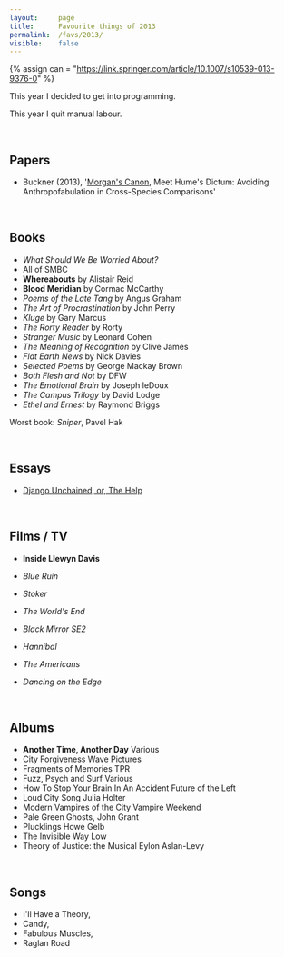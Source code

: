 ```yaml
---
layout:     page
title:      Favourite things of 2013
permalink:  /favs/2013/
visible:    false
---
```


{%	assign can = "https://link.springer.com/article/10.1007/s10539-013-9376-0"		%}


This year I decided to get into programming.

This year I quit manual labour.

<br>


## Papers

* Buckner (2013), '<a href="{{can}}">Morgan's Canon</a>, Meet Hume's Dictum: Avoiding Anthropofabulation in Cross-Species Comparisons'

<br>

## Books

* _What Should We Be Worried About?_
* All of SMBC
* **Whereabouts** by Alistair Reid
* **Blood Meridian** by Cormac McCarthy
* _Poems of the Late Tang_ by Angus Graham
* _The Art of Procrastination_ by John Perry
* _Kluge_ by Gary Marcus
* _The Rorty Reader_ by Rorty
* _Stranger Music_ by Leonard Cohen
* _The Meaning of Recognition_ by Clive James
* _Flat Earth News_ by Nick Davies
* _Selected Poems_ by George Mackay Brown
* _Both Flesh and Not_ by DFW
* _The Emotional Brain_ by Joseph leDoux
* _The Campus Trilogy_ by David Lodge
* _Ethel and Ernest_ by Raymond Briggs

Worst book: _Sniper_, Pavel Hak

<br>

## Essays

* [Django Unchained, or, The Help](https://nonsite.org/django-unchained-or-the-help-how-cultural-politics-is-worse-than-no-politics-at-all-and-why/)

<br>

## Films / TV

* **Inside Llewyn Davis**
* _Blue Ruin_
* _Stoker_
* _The World's End_

* _Black Mirror SE2_
* _Hannibal_
* _The Americans_
* _Dancing on the Edge_

<br>

## Albums

* **Another Time, Another Day**	Various
* City Forgiveness	Wave Pictures
* Fragments of Memories 	TPR
* Fuzz, Psych and Surf	Various
* How To Stop Your Brain In An Accident	Future of the Left
* Loud City Song	Julia Holter
* Modern Vampires of the City	Vampire Weekend
* Pale Green Ghosts,	John Grant
* Plucklings	Howe Gelb
* The Invisible Way	Low
* Theory of Justice: the Musical	Eylon Aslan-Levy

<br>

## Songs

* I'll Have a Theory, 
* Candy, 
* Fabulous Muscles, 
* Raglan Road